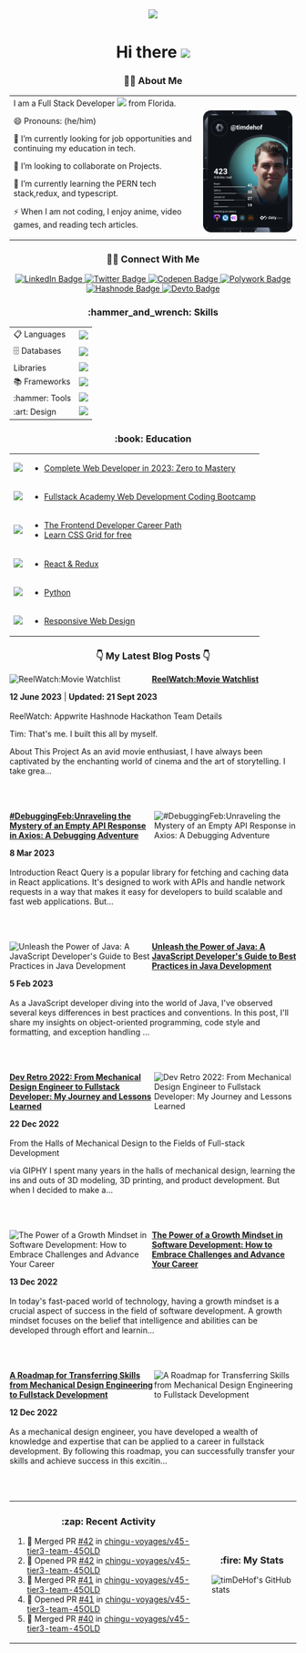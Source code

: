 <div id="header" align="center">
  <img src="https://media.giphy.com/media/jdPMeyv9rn0hZHh8n9/giphy.gif" width="100">
  <h1>
    Hi there 
    <img src="https://media.giphy.com/media/hvRJCLFzcasrR4ia7z/giphy.gif" width="30"/>
  </h1> 
</div>
  
<div id="me" align="center">
  <h3>👨‍💻 About Me </h3>
<table align="center" style="border:none">
  <tr>
    <td valign="center">
 I am a Full Stack Developer <img src="https://media.giphy.com/media/WUlplcMpOCEmTGBtBW/giphy.gif" width="30"> from Florida.
      
 😄 Pronouns: (he/him)
      
 🔭 I’m currently looking for job opportunities and continuing my education in tech.
      
 👯 I’m looking to collaborate on Projects.
      
 🌱 I’m currently learning the PERN tech stack,redux, and typescript.
      
 ⚡ When I am not coding, I enjoy anime, video games, and reading tech articles.
      <td>  
 <a href="https://app.daily.dev/timdehof"><img 
  src="https://github.com/timDeHof/timDeHof/blob/main/devcard.svg" width="300" alt="tim DeHof's Dev Card"/></a> 
    </td> 
  </tr>
</table>
</div>



<div id="badges" align="center">
  <h3> 👋🏼 Connect With Me</h3>
  <a href="https://www.linkedin.com/in/timothy-dehof/">
    <img src="https://img.shields.io/badge/LinkedIn-blue?style=for-the-badge&logo=linkedin&logoColor=white" alt="LinkedIn Badge"/>
  </a>
  <a href="https://twitter.com/timdehof">
    <img src="https://img.shields.io/badge/Twitter-blue?style=for-the-badge&logo=twitter&logoColor=white" alt="Twitter Badge"/>
  </a>
  <a href="https://codepen.io/timdehof">
        <img src="https://img.shields.io/badge/codepen-gray?style=for-the-badge&logo=codepen&logoColor=white" alt="Codepen Badge"/>
  </a>
  <a href="https://www.polywork.com/timdehof">
    <img src="https://img.shields.io/badge/Polywork-blue?style=for-the-badge&logo=polywork&logoColor=white" alt="Polywork Badge"/>
  </a>
  <a href="https://blog.timdehof.dev/">
    <img src="https://img.shields.io/badge/Hashnode-2962FF?style=for-the-badge&logo=hashnode&logoColor=white" alt="Hashnode Badge" />
  </a>
  <a href="https://dev.to/timdehof">
    <img src="https://img.shields.io/badge/dev.to-0A0A0A?style=for-the-badge&logo=devdotto&logoColor=white" alt="Devto Badge" /> 
  </a>  
</div>
<div id="skills" align="center">
  <h3>:hammer_and_wrench: Skills </h3>
<table align="center">
<tr>
  <td>📋 Languages</td>
  <td>
    <a href="https://skillicons.dev">
      <img src="https://skillicons.dev/icons?i=js,html,css,java,md&perline=5" />
    </a>
  </td>
<tr/>
<tr>
  <td>🗄️ Databases</td>
   <td>
    <a href="https://skillicons.dev">
      <img src="https://skillicons.dev/icons?i=postgres,prisma,postman&perline=5" />
    </a>
  </td>
  </tr>
  <tr>
    <td> Libraries</td>
    <td>
     <a href="https://skillicons.dev">
        <img src="https://skillicons.dev/icons?i=react,materialui,sass,styledcomponents,emotion&perline=5" />   
    </a>
  </td>
  </tr>
  <tr>
  <td>📚 Frameworks</td>
  <td>
     <a href="https://skillicons.dev">
        <img src="https://skillicons.dev/icons?i=nodejs,express,nextjs,bootstrap,tailwind&perline=5" />   
    </a>
  </td>
  </tr>
  <tr>
  <td>:hammer: Tools</td>
  <td>
    <a href="https://skillicons.dev">
     <img src="https://skillicons.dev/icons?i=git,github,heroku,netlify,vscode,webpack,babel,jest&perline=5" />
    </a>
  </td>
  </tr>
  <tr>
    <td>:art: Design</td>
    <td>
      <a href="https://skillicons.dev">
      <img src="https://skillicons.dev/icons?i=figma&perline=5" />
      </a>
    </td>
</tr>
</table>
</div>
<div id="Education" align="center">
<h3>:book: Education</h3>

<table>
  <tr>
    <td><img src="https://img.shields.io/badge/zero_to_mastery-2B283A?style=for-the-badge&logo=zero_to_mastery&logoColor=white" /></td>
    <td>
      <ul>
        <li><a href="https://academy.zerotomastery.io/courses/697434/certificate">Complete Web Developer in 2023: Zero to Mastery</a></li>
      </ul>
    </td>
  </tr>
  <tr>
    <td><img src="https://img.shields.io/badge/fullstack_academy-2B283A?style=for-the-badge&logo=fullstack_academy&logoColor=red"/></td>
    <td>
      <ul>
        <li><a href="https:www.fullstackacademy.com">Fullstack Academy Web Development Coding Bootcamp</a></li>
      </ul>
    </td>
  </tr>
  <tr>
    <td><img src="https://img.shields.io/badge/scrimba-2B283A?style=for-the-badge&logo=scrimba&logoColor=white"/></td>
    <td>
      <ul>
        <li><a href="https://www.codecademy.com/learn/paths/front-end-engineer-career-path">The Frontend Developer Career Path</a></li>
        <li><a href="https://scrimba.com/learn/cssgrid">Learn CSS Grid for free</a></li>
      </ul>
    </td>
  </tr>
  <tr>
    <td><img src="https://img.shields.io/badge/sololearn-2B283A?style=for-the-badge&logo=sololearn&logoColor=white"/></td>
    <td>
      <ul>
        <li><a href="https://www.sololearn.com/certificates/CT-3DICCPQQ">React & Redux</a></li>  
      </ul>
    </td>
  </tr>
  <tr>
    <td><img src="https://img.shields.io/badge/kaggle-2B283A?style=for-the-badge&logo=kaggle&logoColor=white"/></td>
    <td>
      <ul>
        <li><a href="https://www.kaggle.com/learn/certification/timdehof/python">Python</a></li>
      </ul>
    </td>
  </tr>
  <tr>
    <td><img src="https://img.shields.io/badge/Freecodecamp-2B283A?style=for-the-badge&logo=freecodecamp&logoColor=white"/></td>
    <td>
      <ul>
        <li><a href="https://www.freecodecamp.org/certification/tdehof/responsive-web-design">Responsive Web Design</a></li>
      </ul>
    </td>
  </tr>
</table>
</div>

<div id="blogPosts" align="center">
<h3> 👇 My Latest Blog Posts 👇</h3>
  
<div align="left"> 
  
<!-- HASHNODE_BLOG:START -->
<p align="left">
<a href="https://blog.timdehof.dev//reelwatch-movie-watchlist" title="ReelWatch:Movie Watchlist"><img src="https://cdn.hashnode.com/res/hashnode/image/upload/v1686534118330/593df75f-a64b-4745-8240-3b5a9cff4456.png" alt="ReelWatch:Movie Watchlist" width="250px" align="left" /></a>
<a href="https://blog.timdehof.dev//reelwatch-movie-watchlist" title="ReelWatch:Movie Watchlist"><strong>ReelWatch:Movie Watchlist</strong></a>
<div><strong>12 June 2023</strong> | <strong>Updated: 21 Sept 2023</strong></div>
<br/> ReelWatch: Appwrite Hashnode Hackathon
Team Details

Tim: That's me. I built this all by myself.

About This Project
As an avid movie enthusiast, I have always been captivated by the enchanting world of cinema and the art of storytelling. I take grea... </p> <br/> <br/>
<p align="left">
<a href="https://blog.timdehof.dev//debuggingfebunraveling-the-mystery-of-an-empty-api-response-in-axios-a-debugging-adventure" title="#DebuggingFeb:Unraveling the Mystery of an Empty API Response in Axios: A Debugging Adventure"><img src="https://cdn.hashnode.com/res/hashnode/image/upload/v1678245439731/71ce19bf-69a4-446c-a951-c8f0ca860eac.png" alt="#DebuggingFeb:Unraveling the Mystery of an Empty API Response in Axios: A Debugging Adventure" width="250px" align="right" /></a>
<a href="https://blog.timdehof.dev//debuggingfebunraveling-the-mystery-of-an-empty-api-response-in-axios-a-debugging-adventure" title="#DebuggingFeb:Unraveling the Mystery of an Empty API Response in Axios: A Debugging Adventure"><strong>#DebuggingFeb:Unraveling the Mystery of an Empty API Response in Axios: A Debugging Adventure</strong></a>
<div><strong>8 Mar 2023</strong></div>
<br/> Introduction
React Query is a popular library for fetching and caching data in React applications. It's designed to work with APIs and handle network requests in a way that makes it easy for developers to build scalable and fast web applications. But... </p> <br/> <br/>
<p align="left">
<a href="https://blog.timdehof.dev//unleash-the-power-of-java-a-javascript-developers-guide-to-best-practices-in-java-development" title="Unleash the Power of Java: A JavaScript Developer's Guide to Best Practices in Java Development"><img src="https://cdn.hashnode.com/res/hashnode/image/stock/unsplash/s5xNLPMxHZU/upload/d3cf88e76d47cbdf4b2a819be022fb2f.jpeg" alt="Unleash the Power of Java: A JavaScript Developer's Guide to Best Practices in Java Development" width="250px" align="left" /></a>
<a href="https://blog.timdehof.dev//unleash-the-power-of-java-a-javascript-developers-guide-to-best-practices-in-java-development" title="Unleash the Power of Java: A JavaScript Developer's Guide to Best Practices in Java Development"><strong>Unleash the Power of Java: A JavaScript Developer's Guide to Best Practices in Java Development</strong></a>
<div><strong>5 Feb 2023</strong></div>
<br/> As a JavaScript developer diving into the world of Java, I've observed several keys differences in best practices and conventions. In this post, I'll share my insights on object-oriented programming, code style and formatting, and exception handling ... </p> <br/> <br/>
<p align="left">
<a href="https://blog.timdehof.dev//dev-retro-2022-from-mechanical-design-engineer-to-fullstack-developer-my-journey-and-lessons-learned" title="Dev Retro 2022: From Mechanical Design Engineer to Fullstack Developer: My Journey and Lessons Learned"><img src="https://cdn.hashnode.com/res/hashnode/image/upload/v1670806929752/BTs45E4yK.jpeg" alt="Dev Retro 2022: From Mechanical Design Engineer to Fullstack Developer: My Journey and Lessons Learned" width="250px" align="right" /></a>
<a href="https://blog.timdehof.dev//dev-retro-2022-from-mechanical-design-engineer-to-fullstack-developer-my-journey-and-lessons-learned" title="Dev Retro 2022: From Mechanical Design Engineer to Fullstack Developer: My Journey and Lessons Learned"><strong>Dev Retro 2022: From Mechanical Design Engineer to Fullstack Developer: My Journey and Lessons Learned</strong></a>
<div><strong>22 Dec 2022</strong></div>
<br/> From the Halls of Mechanical Design to the Fields of Full-stack Development


via GIPHY
I spent many years in the halls of mechanical design, learning the ins and outs of 3D modeling, 3D printing, and product development. But when I decided to make a... </p> <br/> <br/>
<p align="left">
<a href="https://blog.timdehof.dev//the-power-of-a-growth-mindset-in-software-development-how-to-embrace-challenges-and-advance-your-career" title="The Power of a Growth Mindset in Software Development: How to Embrace Challenges and Advance Your Career"><img src="https://cdn.hashnode.com/res/hashnode/image/upload/v1670888424892/cHfIC4FDx.jpeg" alt="The Power of a Growth Mindset in Software Development: How to Embrace Challenges and Advance Your Career" width="250px" align="left" /></a>
<a href="https://blog.timdehof.dev//the-power-of-a-growth-mindset-in-software-development-how-to-embrace-challenges-and-advance-your-career" title="The Power of a Growth Mindset in Software Development: How to Embrace Challenges and Advance Your Career"><strong>The Power of a Growth Mindset in Software Development: How to Embrace Challenges and Advance Your Career</strong></a>
<div><strong>13 Dec 2022</strong></div>
<br/> In today's fast-paced world of technology, having a growth mindset is a crucial aspect of success in the field of software development. A growth mindset focuses on the belief that intelligence and abilities can be developed through effort and learnin... </p> <br/> <br/>
<p align="left">
<a href="https://blog.timdehof.dev//a-roadmap-for-transferring-skills-from-mechanical-design-engineering-to-fullstack-development" title="A Roadmap for Transferring Skills from Mechanical Design Engineering to Fullstack Development"><img src="https://cdn.hashnode.com/res/hashnode/image/upload/v1670804171086/CY9wEb-UW.jpeg" alt="A Roadmap for Transferring Skills from Mechanical Design Engineering to Fullstack Development" width="250px" align="right" /></a>
<a href="https://blog.timdehof.dev//a-roadmap-for-transferring-skills-from-mechanical-design-engineering-to-fullstack-development" title="A Roadmap for Transferring Skills from Mechanical Design Engineering to Fullstack Development"><strong>A Roadmap for Transferring Skills from Mechanical Design Engineering to Fullstack Development</strong></a>
<div><strong>12 Dec 2022</strong></div>
<br/> As a mechanical design engineer, you have developed a wealth of knowledge and expertise that can be applied to a career in fullstack development. By following this roadmap, you can successfully transfer your skills and achieve success in this excitin... </p> <br/> <br/>
<!-- HASHNODE_BLOG:END -->
  
  </div>
  
</div>
<table>
  <tr>
    <td>
    <div id="activity">
  <h3 align="center"> :zap: Recent Activity </h3>

<!--START_SECTION:activity-->
1. 🎉 Merged PR [#42](https://github.com/chingu-voyages/v45-tier3-team-45OLD/pull/42) in [chingu-voyages/v45-tier3-team-45OLD](https://github.com/chingu-voyages/v45-tier3-team-45OLD)
2. 💪 Opened PR [#42](https://github.com/chingu-voyages/v45-tier3-team-45OLD/pull/42) in [chingu-voyages/v45-tier3-team-45OLD](https://github.com/chingu-voyages/v45-tier3-team-45OLD)
3. 🎉 Merged PR [#41](https://github.com/chingu-voyages/v45-tier3-team-45OLD/pull/41) in [chingu-voyages/v45-tier3-team-45OLD](https://github.com/chingu-voyages/v45-tier3-team-45OLD)
4. 💪 Opened PR [#41](https://github.com/chingu-voyages/v45-tier3-team-45OLD/pull/41) in [chingu-voyages/v45-tier3-team-45OLD](https://github.com/chingu-voyages/v45-tier3-team-45OLD)
5. 🎉 Merged PR [#40](https://github.com/chingu-voyages/v45-tier3-team-45OLD/pull/40) in [chingu-voyages/v45-tier3-team-45OLD](https://github.com/chingu-voyages/v45-tier3-team-45OLD)
<!--END_SECTION:activity-->
</div>
    </td>
    <td>
      <div id="stats">
<h3 align="center"> :fire: My Stats </h3>
  
![timDeHof's GitHub stats](https://github-readme-stats.vercel.app/api?username=timDeHof&theme=monokai&show_icons=true)
  
</div>
    </td>
  </tr>
</table>

<!--
**timDeHof/timDeHof** is a ✨ _special_ ✨ repository because its `README.md` (this file) appears on your GitHub profile.

Here are some ideas to get you started:

- 🔭 I’m currently working on ...
- 🌱 I’m currently learning ...
- 👯 I’m looking to collaborate on ...
- 🤔 I’m looking for help with ...
- 💬 Ask me about ...
- 📫 How to reach me: ...
- 😄 Pronouns: ...
- ⚡ Fun fact: ...
-->

